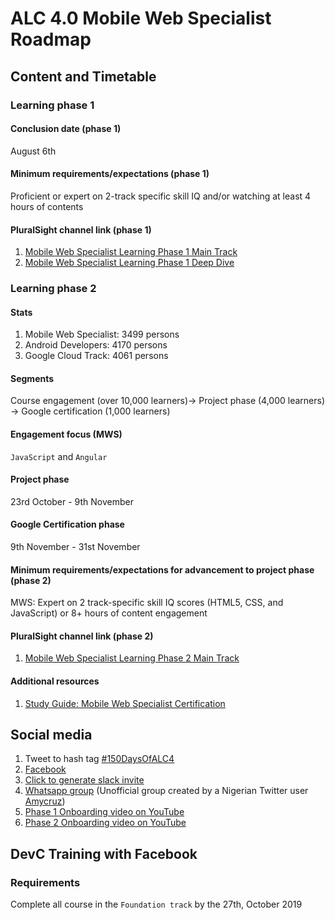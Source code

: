 # ALC 4.0 Mobile Web Specialist Roadmap

## Content and Timetable

### Learning phase 1

#### Conclusion date (phase 1)

August 6th

#### Minimum requirements/expectations (phase 1)

Proficient or expert on 2-track specific skill IQ and/or watching at least 4 hours of contents

#### PluralSight channel link (phase 1)

1. [Mobile Web Specialist Learning Phase 1 Main Track](https://app.pluralsight.com/channels/details/880cbb9d-0916-41de-ac90-36ead60e2697)
1. [Mobile Web Specialist Learning Phase 1 Deep Dive](https://app.pluralsight.com/channels/details/c2a7473c-418d-4f6d-adf6-f531ebee91cf)

### Learning phase 2

#### Stats

1. Mobile Web Specialist: 3499 persons
1. Android Developers: 4170 persons
1. Google Cloud Track: 4061 persons

#### Segments

Course engagement (over 10,000 learners)-> Project phase (4,000 learners) -> Google certification (1,000 learners)

#### Engagement focus (MWS)

`JavaScript` and `Angular`

#### Project phase

23rd October - 9th November

#### Google Certification phase

9th November - 31st November

#### Minimum requirements/expectations for advancement to project phase (phase 2)

MWS: Expert on 2 track-specific skill IQ scores (HTML5, CSS, and JavaScript) or 8+ hours of content engagement

#### PluralSight channel link (phase 2)

1. [Mobile Web Specialist Learning Phase 2 Main Track](https://app.pluralsight.com/channels/details/d1341a43-3766-475d-bea9-f7b45222fd65)

#### Additional resources

1. [Study Guide: Mobile Web Specialist Certification](https://developers.google.com/training/certification/mobile-web-specialist/study-guide/)

## Social media

1. Tweet to hash tag [#150DaysOfALC4](https://twitter.com/search?q=%23150DaysOfALC4)
1. [Facebook](https://web.facebook.com/groups/362243964404032/)
1. [Click to generate slack invite](https://alc4slack-invite.firebaseapp.com/)
1. [Whatsapp group](https://chat.whatsapp.com/Dex2Wl1pl1K8RvS3VAhw3G) (Unofficial group created by a Nigerian Twitter user [Amycruz](https://twitter.com/AmarachiAmaechi))
1. [Phase 1 Onboarding video on YouTube](https://www.youtube.com/watch?v=Wm9NXmuXM-8&feature=youtu.be)
1. [Phase 2 Onboarding video on YouTube](https://www.youtube.com/watch?v=VKVx9xFnj_U)

## DevC Training with Facebook

### Requirements

Complete all course in the `Foundation track` by the 27th, October 2019
